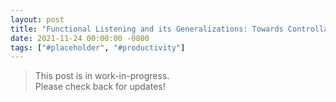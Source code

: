 ```yaml
---
layout: post
title: "Functional Listening and its Generalizations: Towards Controllable Productivity"
date: 2021-11-24 00:00:00 -0800
tags: ["#placeholder", "#productivity"]
---
```


> This post is in work-in-progress.\
> Please check back for updates!
